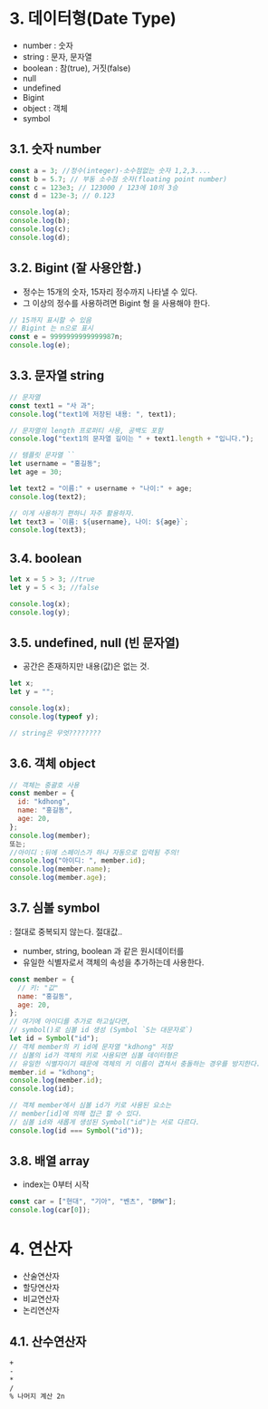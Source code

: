 # 3. 데이터형(Date Type)

- number : 숫자
- string : 문자, 문자열
- boolean : 참(true), 거짓(false)
- null
- undefined
- Bigint
- object : 객체
- symbol

## 3.1. 숫자 number

```js
const a = 3; //정수(integer)-소수점없는 숫자 1,2,3....
const b = 5.7; // 부동 소수점 숫자(floating point number)
const c = 123e3; // 123000 / 123에 10의 3승
const d = 123e-3; // 0.123

console.log(a);
console.log(b);
console.log(c);
console.log(d);
```

## 3.2. Bigint (잘 사용안함.)

- 정수는 15개의 숫자, 15자리 정수까지 나타낼 수 있다.
- 그 이상의 정수를 사용하려면 Bigint 형 을 사용해야 한다.

```js
// 15까지 표시할 수 있음
// Bigint 는 n으로 표시
const e = 9999999999999987n;
console.log(e);
```

## 3.3. 문자열 string

```js
// 문자열
const text1 = "사 과";
console.log("text1에 저장된 내용: ", text1);

// 문자열의 length 프로퍼티 사용, 공백도 포함
console.log("text1의 문자열 길이는 " + text1.length + "입니다.");

// 템플릿 문자열 ``
let username = "홍길동";
let age = 30;

let text2 = "이름:" + username + "나이:" + age;
console.log(text2);

// 이게 사용하기 편하니 자주 활용하자.
let text3 = `이름: ${username}, 나이: ${age}`;
console.log(text3);
```

## 3.4. boolean

```js
let x = 5 > 3; //true
let y = 5 < 3; //false

console.log(x);
console.log(y);
```

## 3.5. undefined, null (빈 문자열)

- 공간은 존재하지만 내용(값)은 없는 것.

```js
let x;
let y = "";

console.log(x);
console.log(typeof y);

// string은 무엇????????
```

## 3.6. 객체 object

```js
// 객체는 중괄호 사용
const member = {
  id: "kdhong",
  name: "홍길동",
  age: 20,
};
console.log(member);
또는;
//아이디 :뒤에 스페이스가 하나 자동으로 입력됨 주의!
console.log("아이디: ", member.id);
console.log(member.name);
console.log(member.age);
```

## 3.7. 심볼 symbol

: 절대로 중복되지 않는다. 절대값..

- number, string, boolean 과 같은 원시데이터를
- 유일한 식별자로서 객체의 속성을 추가하는데 사용한다.

```js
const member = {
  // 키: "값"
  name: "홍길동",
  age: 20,
};
// 여기에 아이디를 추가로 하고싶다면,
// symbol()로 심볼 id 생성 (Symbol `S는 대문자로`)
let id = Symbol("id");
// 객체 member의 키 id에 문자열 "kdhong" 저장
// 심볼의 id가 객체의 키로 사용되면 심볼 데이터형은
// 유일한 식별자이기 때문에 객체의 키 이름이 겹쳐서 충돌하는 경우를 방지한다.
member.id = "kdhong";
console.log(member.id);
console.log(id);

// 객체 member에서 심볼 id가 키로 사용된 요소는
// member[id]에 의해 접근 할 수 있다.
// 심볼 id와 새롭게 생성된 Symbol("id")는 서로 다르다.
console.log(id === Symbol("id"));
```

## 3.8. 배열 array

- index는 0부터 시작

```js
const car = ["현대", "기아", "벤츠", "BMW"];
console.log(car[0]);
```

# 4. 연산자

- 산술연산자
- 할당연산자
- 비교연산자
- 논리연산자

## 4.1. 산수연산자

```txt
+
-
*
/
% 나머지 계산 2n
```
